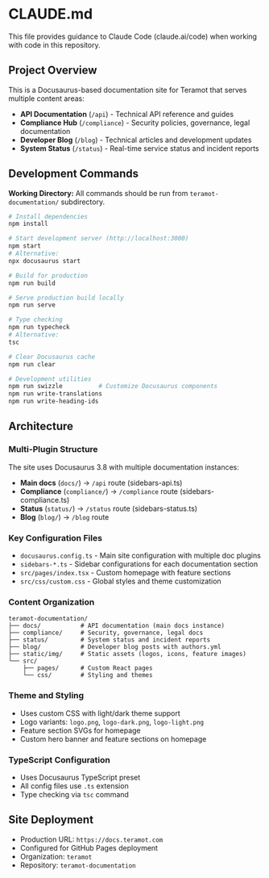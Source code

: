 # CLAUDE.md

This file provides guidance to Claude Code (claude.ai/code) when working with code in this repository.

## Project Overview

This is a Docusaurus-based documentation site for Teramot that serves multiple content areas:
- **API Documentation** (`/api`) - Technical API reference and guides
- **Compliance Hub** (`/compliance`) - Security policies, governance, legal documentation  
- **Developer Blog** (`/blog`) - Technical articles and development updates
- **System Status** (`/status`) - Real-time service status and incident reports

## Development Commands

**Working Directory:** All commands should be run from `teramot-documentation/` subdirectory.

```bash
# Install dependencies
npm install

# Start development server (http://localhost:3000)
npm start
# Alternative:
npx docusaurus start

# Build for production
npm run build

# Serve production build locally
npm run serve

# Type checking
npm run typecheck
# Alternative:
tsc

# Clear Docusaurus cache
npm run clear

# Development utilities
npm run swizzle          # Customize Docusaurus components
npm run write-translations
npm run write-heading-ids
```

## Architecture

### Multi-Plugin Structure
The site uses Docusaurus 3.8 with multiple documentation instances:
- **Main docs** (`docs/`) → `/api` route (sidebars-api.ts)
- **Compliance** (`compliance/`) → `/compliance` route (sidebars-compliance.ts)  
- **Status** (`status/`) → `/status` route (sidebars-status.ts)
- **Blog** (`blog/`) → `/blog` route

### Key Configuration Files
- `docusaurus.config.ts` - Main site configuration with multiple doc plugins
- `sidebars-*.ts` - Sidebar configurations for each documentation section
- `src/pages/index.tsx` - Custom homepage with feature sections
- `src/css/custom.css` - Global styles and theme customization

### Content Organization
```
teramot-documentation/
├── docs/           # API documentation (main docs instance)
├── compliance/     # Security, governance, legal docs
├── status/         # System status and incident reports  
├── blog/           # Developer blog posts with authors.yml
├── static/img/     # Static assets (logos, icons, feature images)
└── src/
    ├── pages/      # Custom React pages
    └── css/        # Styling and themes
```

### Theme and Styling
- Uses custom CSS with light/dark theme support
- Logo variants: `logo.png`, `logo-dark.png`, `logo-light.png`
- Feature section SVGs for homepage
- Custom hero banner and feature sections on homepage

### TypeScript Configuration
- Uses Docusaurus TypeScript preset
- All config files use `.ts` extension
- Type checking via `tsc` command

## Site Deployment
- Production URL: `https://docs.teramot.com`  
- Configured for GitHub Pages deployment
- Organization: `teramot`
- Repository: `teramot-documentation`